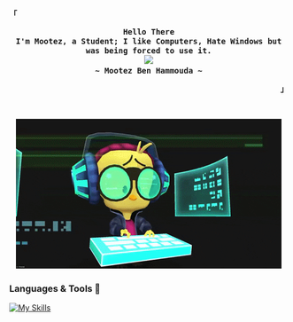 <!-- START -->

<!-- Profile -->
<p align="left"><strong><samp>「</samp></strong></p>
  <p align="center">
    <samp>
      <b>
        Hello There
      <br>
        I'm Mootez, a Student; I like Computers, Hate Windows but was being forced to use it.
      </b>
      <br>
        <image src="https://readme-typing-svg.herokuapp.com?font=JetBrainsMono+Nerd+Font&size=14&pause=1000&color=7A95C9&center=true&width=435&lines=Make+it+simple,+but+I'm+a+really+complicated+person.">
      <br>
      <b>
         ~ Mootez Ben Hammouda ~
      </b>    </samp>
  </p>
<p align="right"><strong><samp>」</samp></strong></p>
<br>

<!-- contribution snake -->
<p align="center">
  <img src="https://github.com/mootezbh/mootezbh/blob/output/hax.gif" />
</p>
  

### Languages & Tools 🧰


[![My Skills](https://skillicons.dev/icons?i=html,css,js,ts,nodejs,express,react,linux,git,github,vscode)]()

### 
